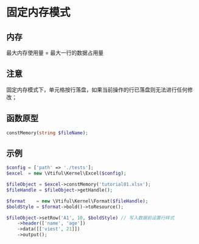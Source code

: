 # 固定内存模式

## **内存**

最大内存使用量 = 最大一行的数据占用量

## **注意**

固定内存模式下，单元格按行落盘，如果当前操作的行已落盘则无法进行任何修改；

## **函数原型**

```php
constMemory(string $fileName);
```

## 示例

```php
$config = ['path' => './tests'];
$excel  = new \Vtiful\Kernel\Excel($config);

$fileObject = $excel->constMemory('tutorial01.xlsx');
$fileHandle = $fileObject->getHandle();

$format    = new \Vtiful\Kernel\Format($fileHandle);
$boldStyle = $format->bold()->toResource();

$fileObject->setRow('A1', 10, $boldStyle) // 写入数据前设置行样式
    ->header(['name', 'age'])
    ->data([['viest', 21]])
    ->output();
```

